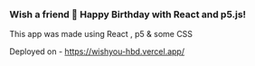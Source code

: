### Wish a friend 🎂 Happy Birthday with React and p5.js!

This app was made using React , p5 & some CSS

Deployed on - https://wishyou-hbd.vercel.app/
